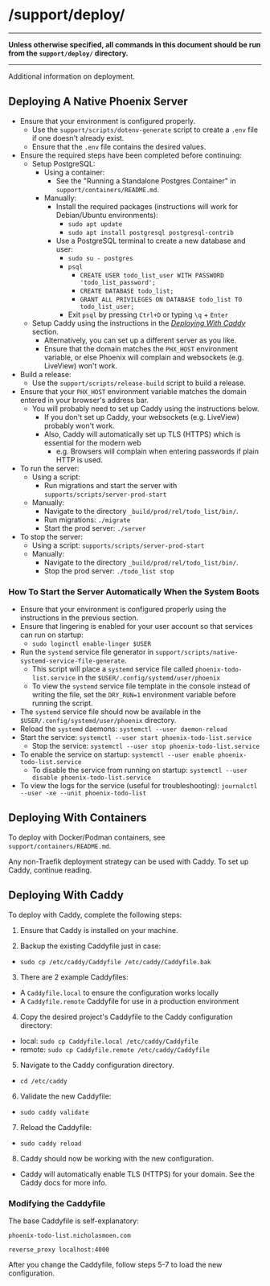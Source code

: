 # /support/deploy/

---

**Unless otherwise specified, all commands in this document should be run from the `support/deploy/` directory.**

---

Additional information on deployment.

## Deploying A Native Phoenix Server

- Ensure that your environment is configured properly.
  - Use the `support/scripts/dotenv-generate` script to create a `.env` file if one doesn't already exist.
  - Ensure that the `.env` file contains the desired values.
- Ensure the required steps have been completed before continuing:
  - Setup PostgreSQL:
    - Using a container:
      - See the "Running a Standalone Postgres Container" in `support/containers/README.md`.
    - Manually:
      - Install the required packages (instructions will work for Debian/Ubuntu environments):
        - `sudo apt update`
        - `sudo apt install postgresql postgresql-contrib`
      - Use a PostgreSQL terminal to create a new database and user:
        - `sudo su - postgres`
        - `psql`
          - `CREATE USER todo_list_user WITH PASSWORD 'todo_list_password';`
          - `CREATE DATABASE todo_list;`
          - `GRANT ALL PRIVILEGES ON DATABASE todo_list TO todo_list_user;`
        - Exit `psql` by pressing `Ctrl+D` or typing `\q` + `Enter`
  - Setup Caddy using the instructions in the _[Deploying With Caddy](#deploying-with-caddy)_ section.
    - Alternatively, you can set up a different server as you like.
    - Ensure that the domain matches the `PHX_HOST` environment variable, or else Phoenix will complain and websockets (e.g. LiveView) won't work.
- Build a release:
  - Use the `support/scripts/release-build` script to build a release.
- Ensure that your `PHX_HOST` environment variable matches the domain entered in your browser's address bar.
  - You will probably need to set up Caddy using the instructions below.
    - If you don't set up Caddy, your websockets (e.g. LiveView) probably won't work.
    - Also, Caddy will automatically set up TLS (HTTPS) which is essential for the modern web
      - e.g. Browsers will complain when entering passwords if plain HTTP is used.
- To run the server:
  - Using a script:
    - Run migrations and start the server with `supports/scripts/server-prod-start`
  - Manually:
    - Navigate to the directory `_build/prod/rel/todo_list/bin/`.
    - Run migrations: `./migrate`
    - Start the prod server: `./server`
- To stop the server:
  - Using a script: `supports/scripts/server-prod-start`
  - Manually:
    - Navigate to the directory `_build/prod/rel/todo_list/bin/`.
    - Stop the prod server: `./todo_list stop`

### How To Start the Server Automatically When the System Boots

- Ensure that your environment is configured properly using the instructions in the previous section.
- Ensure that lingering is enabled for your user account so that services can run on startup:
  - `sudo loginctl enable-linger $USER`
- Run the `systemd` service file generator in `support/scripts/native-systemd-service-file-generate`.
  - This script will place a `systemd` service file called `phoenix-todo-list.service` in the `$USER/.config/systemd/user/phoenix`
  - To view the `systemd` service file template in the console instead of writing the file, set the `DRY_RUN=1` environment variable before running the script.
- The `systemd` service file should now be available in the `$USER/.config/systemd/user/phoenix` directory.
- Reload the `systemd` daemons: `systemctl --user daemon-reload`
- Start the service: `systemctl --user start phoenix-todo-list.service`
  - Stop the service: `systemctl --user stop phoenix-todo-list.service`
- To enable the service on startup: `systemctl --user enable phoenix-todo-list.service`
  - To disable the service from running on startup: `systemctl --user disable phoenix-todo-list.service`
- To view the logs for the service (useful for troubleshooting): `journalctl --user -xe --unit phoenix-todo-list`

## Deploying With Containers

To deploy with Docker/Podman containers, see `support/containers/README.md`.

Any non-Traefik deployment strategy can be used with Caddy. To set up Caddy, continue reading.

## Deploying With Caddy

To deploy with Caddy, complete the following steps:

1. Ensure that Caddy is installed on your machine.

2. Backup the existing Caddyfile just in case:

- `sudo cp /etc/caddy/Caddyfile /etc/caddy/Caddyfile.bak`

3. There are 2 example Caddyfiles:

- A `Caddyfile.local` to ensure the configuration works locally
- A `Caddyfile.remote` Caddyfile for use in a production environment

4. Copy the desired project's Caddyfile to the Caddy configuration directory:

- local: `sudo cp Caddyfile.local /etc/caddy/Caddyfile`
- remote: `sudo cp Caddyfile.remote /etc/caddy/Caddyfile`

5. Navigate to the Caddy configuration directory.

- `cd /etc/caddy`

6. Validate the new Caddyfile:

- `sudo caddy validate`

7. Reload the Caddyfile:

- `sudo caddy reload`

8. Caddy should now be working with the new configuration.

- Caddy will automatically enable TLS (HTTPS) for your domain. See the Caddy docs for more info.

### Modifying the Caddyfile

The base Caddyfile is self-explanatory:

```
phoenix-todo-list.nicholasmoen.com

reverse_proxy localhost:4000
```

After you change the Caddyfile, follow steps 5-7 to load the new configuration.
